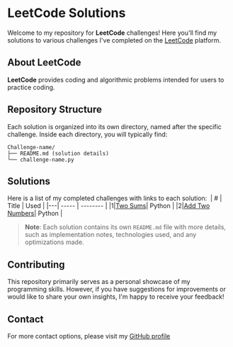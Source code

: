 # LeetCode Solutions

Welcome to my repository for **LeetCode** challenges! Here you'll find my solutions to various challenges I've completed on the [LeetCode](https://leetcode.com/problemset/) platform.

## About LeetCode

**LeetCode** provides coding and algorithmic problems intended for users to practice coding.

## Repository Structure

Each solution is organized into its own directory, named after the specific challenge. Inside each directory, you will typically find:

```
Challenge-name/
├── README.md (solution details)
└── challenge-name.py
```

## Solutions 

Here is a list of my completed challenges with links to each solution: 
| # | Title | Used |
|---| ----- | -------- |
|1|[Two Sums](./two-sum/)| Python |
|2|[Add Two Numbers](./add-two-numbers/)| Python |

> **Note**: Each solution contains its own `README.md` file with more details, such as implementation notes, technologies used, and any optimizations made.

## Contributing

This repository primarily serves as a personal showcase of my programming skills. However, if you have suggestions for improvements or would like to share your own insights, I'm happy to receive your feedback!

## Contact

For more contact options, please visit my [GitHub profile](https://github.com/salihsayal)
